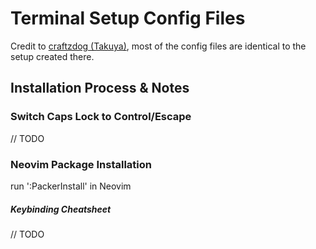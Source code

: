 # Terminal Setup Config Files

Credit to [craftzdog (Takuya)](https://github.com/craftzdog/dotfiles-public), most of the config files are identical to the setup created there.

## Installation Process & Notes
### Switch Caps Lock to Control/Escape
// TODO

### Neovim Package Installation
run ':PackerInstall' in Neovim 

##### Keybinding Cheatsheet
// TODO
